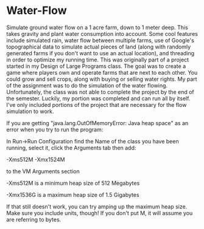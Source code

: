 Water-Flow
==========

Simulate ground water flow on a 1 acre farm, down to 1 meter deep. This takes gravity and plant water consumption into account. Some cool features include simulated rain, water flow between multiple farms, use of Google's topographical data to simulate actual pieces of land (along with randomly generated farms if you don't want to use an actual location), and threading in order to optimize my running time. This was originally part of a project started in my Design of Large Programs class. The goal was to create a game where players own and operate farms that are next to each other. You could grow and sell crops, along with buying or selling water rights. My part of the assignment was to do the simulation of the water flowing. Unfortunately, the class was not able to complete the project by the end of the semester. Luckily, my portion was completed and can run all by itself. I've only included portions of the project that are necessary for the flow simulation to work.

If you are getting "java.lang.OutOfMemoryError: Java heap space" as an error when you try to run the program:

In Run->Run Configuration find the Name of the class you have been running, select it, click the Arguments tab then add:

-Xms512M -Xmx1524M

to the VM Arguments section

-Xms512M is a minimum heap size of 512 Megabytes

-Xmx1536G is a maximum heap size of 1.5 Gigabytes

If that still doesn't work, you can try amping up the maximum heap size.
Make sure you include units, though! If you don't put M, it will assume you are referring to bytes.
